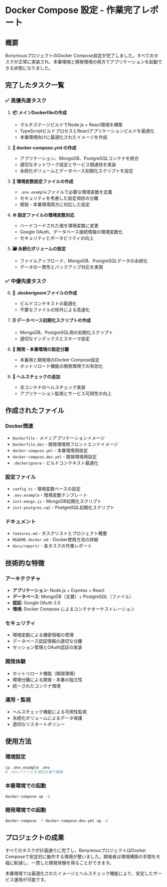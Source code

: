 # Docker Compose 設定 - 作業完了レポート

## 概要
BonymousプロジェクトのDocker Compose設定が完了しました。すべてのタスクが正常に実装され、本番環境と開発環境の両方でアプリケーションを起動できる状態になりました。

## 完了したタスク一覧

### ✅ 高優先度タスク
1. **📦 メインDockerfileの作成**
   - マルチステージビルドでNode.js + React環境を構築
   - TypeScriptビルドプロセスとReactアプリケーションビルドを最適化
   - 本番環境向けに最適化されたイメージを作成

2. **🐳 docker-compose.yml の作成**
   - アプリケーション、MongoDB、PostgreSQLコンテナを統合
   - 適切なネットワーク設定とサービス間通信を実装
   - 永続化ボリュームとデータベース初期化スクリプトを設定

3. **🔐 環境変数設定ファイルの作成**
   - `.env.example`ファイルで必要な環境変数を定義
   - セキュリティを考慮した設定項目の分離
   - 開発・本番環境両方に対応した設定

4. **⚙️ 設定ファイルの環境変数対応**
   - ハードコードされた値を環境変数に変更
   - Google OAuth、データベース接続情報の環境変数化
   - セキュリティとポータビリティの向上

5. **🗃️ 永続化ボリュームの設定**
   - ファイルアップロード、MongoDB、PostgreSQLデータの永続化
   - データの一貫性とバックアップ対応を実現

### ✅ 中優先度タスク
6. **📂 .dockerignoreファイルの作成**
   - ビルドコンテキストの最適化
   - 不要なファイルの除外による高速化

7. **🗄️ データベース初期化スクリプトの作成**
   - MongoDB、PostgreSQL用の初期化スクリプト
   - 適切なインデックスとスキーマ設定

8. **🔄 開発・本番環境の設定分離**
   - 本番用と開発用のDocker Compose設定
   - ホットリロード機能の開発環境での有効化

9. **🏥 ヘルスチェックの追加**
   - 全コンテナのヘルスチェック実装
   - アプリケーション監視とサービス可用性の向上

## 作成されたファイル

### Docker関連
- `Dockerfile` - メインアプリケーションイメージ
- `Dockerfile.dev` - 開発環境用フロントエンドイメージ
- `docker-compose.yml` - 本番環境用設定
- `docker-compose.dev.yml` - 開発環境用設定
- `.dockerignore` - ビルドコンテキスト最適化

### 設定ファイル
- `config.ts` - 環境変数ベースの設定
- `.env.example` - 環境変数テンプレート
- `init-mongo.js` - MongoDB初期化スクリプト
- `init-postgres.sql` - PostgreSQL初期化スクリプト

### ドキュメント
- `features.md` - タスクリストとプロジェクト概要
- `README.docker.md` - Docker使用方法の詳細
- `docs/report/` - 各タスクの作業レポート

## 技術的な特徴

### アーキテクチャ
- **アプリケーション**: Node.js + Express + React
- **データベース**: MongoDB（主要）+ PostgreSQL（ファイル）
- **認証**: Google OAuth 2.0
- **環境**: Docker Compose によるコンテナオーケストレーション

### セキュリティ
- 環境変数による機密情報の管理
- データベース認証情報の適切な分離
- セッション管理とOAuth認証の実装

### 開発体験
- ホットリロード機能（開発環境）
- 環境分離による開発・本番の独立性
- 統一されたコンテナ環境

### 運用・監視
- ヘルスチェック機能による可用性監視
- 永続化ボリュームによるデータ保護
- 適切なリスタートポリシー

## 使用方法

### 環境設定
```bash
cp .env.example .env
# .envファイルを適切な値で編集
```

### 本番環境での起動
```bash
docker-compose up -d
```

### 開発環境での起動
```bash
docker-compose -f docker-compose.dev.yml up -d
```

## プロジェクトの成果

すべてのタスクが計画通りに完了し、BonymousプロジェクトはDocker Composeで安定的に動作する環境が整いました。開発者は環境構築の手間を大幅に削減し、一貫した開発体験を得ることができます。

本番環境では最適化されたイメージとヘルスチェック機能により、安定したサービス運用が可能です。